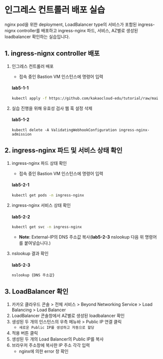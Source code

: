 # 인그레스 컨트롤러 배포 실습

nginx pod을 위한 deployment, LoadBalancer type의 서비스가 포함된 ingress-nignx controller를 배포하고 ingress-nginx 파드, 서비스, AZ별로 생성된 loadbalancer 확인하는 실습입니다.


## 1. ingress-nignx controller 배포

1. 인그레스 컨트롤러 배포
     - 접속 중인 Bastion VM 인스턴스에 명령어 입력
     #### **lab5-1-1**
     ```bash
     kubectl apply -f https://github.com/kakaocloud-edu/tutorial/raw/main/AdvancedCourse/src/manifests/ingress-nginx-controller.yaml
     ```

2. 실습 진행을 위해 유효성 검사 웹 훅 설정 삭제
   #### **lab5-1-2**
   ```
   kubectl delete -A ValidatingWebhookConfiguration ingress-nginx-admission
   ```

## 2. ingress-nginx 파드 및 서비스 상태 확인

1. ingress-nginx 파드 상태 확인
     - 접속 중인 Bastion VM 인스턴스에 명령어 입력
     #### **lab5-2-1**
     ```bash
     kubectl get pods -n ingress-nginx
     ```

2. ingress-nginx 서비스 상태 확인
     #### **lab5-2-2**
     ```bash
     kubectl get svc -n ingress-nginx
     ```
     - **Note**: External-IP의 DNS 주소값 복사(**lab5-2-3** nslookup 다음 위 명령어를 붙여넣습니다.)

3. nslookup 결과 확인
     #### **lab5-2-3**
     ```bash
     nslookup {DNS 주소값}
     ```

## 3. LoadBalancer 확인

1. 카카오 클라우드 콘솔 > 전체 서비스 > Beyond Networking Service > Load Balancing > Load Balancer
2. LoadBalancer 콘솔창에서 AZ별로 생성된 loadbalancer 확인
3. 생성된 두 개의 인스턴스의 우측 메뉴바 > Public IP 연결 클릭
     - `새로운 Public IP를 생성하고 자동으로 할당` 
4. 적용 버튼 클릭
5. 생성된 두 개의 Load Balancer의 Public IP를 복사
6. 브라우저 주소창에 복사한 IP 주소 각각 입력
     - nginx에 의한 error 창 확인
